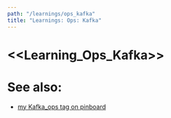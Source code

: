 ```yaml
---
path: "/learnings/ops_kafka"
title: "Learnings: Ops: Kafka"
---
```


# <<Learning_Ops_Kafka>>



# See also:

  * [my Kafka_ops tag on pinboard](https://pinboard.in/u:rwilcox/t:kafka_ops)